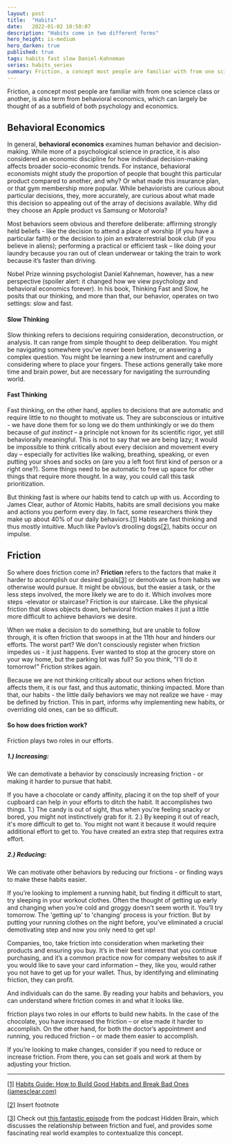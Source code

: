 ```yaml
---
layout: post
title:  "Habits"
date:   2022-01-02 10:50:07
description: "Habits come in two different forms"
hero_height: is-medium
hero_darken: true
published: true
tags: habits fast slow Daniel-Kahneman
series: habits_series
summary: Friction, a concept most people are familiar with from one science class or another, is also term from behavioral economics, which can largely be thought of as a subfield of both psychology and economics.
---
```


Friction, a concept most people are familiar with from one science class or another, is also term from behavioral economics, which can largely be thought of as a subfield of both psychology and economics.

## Behavioral Economics

In general, **behavioral economics** examines human behavior and decision-making. While more of a psychological science in practice, it is also considered an economic discipline for how individual decision-making affects broader socio-economic trends. For instance, behavioral economists might study the proportion of people that bought this particular product compared to another, and why? Or what made this insurance plan, or that gym membership more popular. While behaviorists are curious about particular decisions, they, more accurately, are curious about what made this decision so appealing out of the array of decisions available. Why did they choose an Apple product vs Samsung or Motorola? 

Most behaviors seem obvious and therefore deliberate: affirming strongly held beliefs - like the decision to attend a place of worship (if you have a particular faith) or the decision to join an extraterrestrial book club (if you believe in aliens); performing a practical or efficient task – like doing your laundry because you ran out of clean underwear or taking the train to work because it’s faster than driving. 

Nobel Prize winning psychologist Daniel Kahneman, however, has a new perspective (spoiler alert: it changed how we view psychology and behavioral economics forever). In his book, Thinking Fast and Slow, he posits that our thinking, and more than that, our behavior, operates on two settings: slow and fast. 

#### Slow Thinking 

Slow thinking refers to decisions requiring consideration, deconstruction, or analysis. It can range from simple thought to deep deliberation. You might be navigating somewhere you’ve never been before, or answering a complex question. You might be learning a new instrument and carefully considering where to place your fingers. These actions generally take more time and brain power, but are necessary for navigating the surrounding world.

#### Fast Thinking

Fast thinking, on the other hand, applies to decisions that are automatic and require little to no thought to motivate us. They are subconscious or intuitive - we have done them for so long we do them unthinkingly or we do them because of *gut instinct* – a principle not known for its scientific rigor, yet still behaviorally meaningful. This is not to say that we are being lazy; it would be impossible to think critically about every decision and movement every day – especially for activities like walking, breathing, speaking, or even putting your shoes and socks on (are you a left foot first kind of person or a right one?). Some things need to be automatic to free up space for other things that require more thought. In a way, you could call this task prioritization. 

But thinking fast is where our habits tend to catch up with us. According to James Clear, author of Atomic Habits, habits are small decisions you make and actions you perform every day. In fact, some researchers think they make up about 40% of our daily behaviors.[[1\]](#_ftn1) Habits are fast thinking and thus mostly intuitive. Much like Pavlov’s drooling dogs[[2\]](#_ftn2), habits occur on impulse. 

## Friction

So where does friction come in? **Friction** refers to the factors that make it harder to accomplish our desired goals[[3\]](#_ftn3) or demotivate us from habits we otherwise would pursue. It might be obvious, but the easier a task, or the less steps involved, the more likely we are to do it. Which involves more steps -elevator or staircase? Friction is our staircase. Like the physical friction that slows objects down, behavioral friction makes it just a little more difficult to achieve behaviors we desire.

When we make a decision to do something, but are unable to follow through, it is often friction that swoops in at the 11th hour and hinders our efforts. The worst part? We don't consciously register when friction impedes us - it just happens. Ever wanted to stop at the grocery store on your way home, but the parking lot was full? So you think, "I'll do it tomorrow!" Friction strikes again.

Because we are not thinking critically about our actions when friction affects them, it is our fast, and thus automatic, thinking impacted. More than that, our habits - the little daily behaviors we may not realize we have - may be defined by friction.  This in part, informs why implementing new habits, or overriding old ones, can be so difficult. 

#### So how does friction work?

Friction plays two roles in our efforts.

##### 1.)  Increasing: 

We can demotivate a behavior by consciously increasing friction - or making it harder to pursue that habit.

If you have a chocolate or candy affinity, placing it on the top shelf of your cupboard can help in your efforts to ditch the habit. It accomplishes two things. 1.) The candy is out of sight, thus when you're feeling snacky or bored, you might not instinctively grab for it. 2.) By keeping it out of reach, it's more difficult to get to. You might not want it because it would require additional effort to get to. You have created an extra step that requires extra effort.

##### 2.)  Reducing:

We can motivate other behaviors by reducing our frictions - or finding ways to make these habits easier.

If you’re looking to implement a running habit, but finding it difficult to start, try sleeping in your workout clothes. Often the thought of getting up early and changing when you’re cold and groggy doesn’t seem worth it. You’ll try tomorrow. The 'getting up' to 'changing' process is your friction. But by putting your running clothes on the night before, you’ve eliminated a crucial demotivating step and now you only need to get up!



Companies, too, take friction into consideration when marketing their products and ensuring you buy. It’s in their best interest that you continue purchasing, and it’s a common practice now for company websites to ask if you would like to save your card information – they, like you, would rather you not have to get up for your wallet. Thus, by identifying and eliminating friction, they can profit.

And individuals can do the same. By reading your habits and behaviors, you can understand where friction comes in and what it looks like. 

friction plays two roles in our efforts to build new habits. In the case of the chocolate, you have increased the friction – or else made it harder to accomplish. On the other hand, for both the doctor’s appointment and running, you reduced friction – or made them easier to accomplish.

If you’re looking to make changes, consider if you need to reduce or increase friction. From there, you can set goals and work at them by adjusting your friction. 



------

[[1\]](#_ftnref1) [Habits Guide: How to Build Good Habits and Break Bad Ones (jamesclear.com)](https://jamesclear.com/habits)

[[2\]](#_ftnref2) Insert footnote

[[3\]](#_ftnref3) Check out [this fantastic episode](https://hiddenbrain.org/podcast/work-2-0-the-obstacles-you-dont-see/) from the podcast Hidden Brain, which discusses the relationship between friction and fuel, and provides some fascinating real world examples to contextualize this concept.